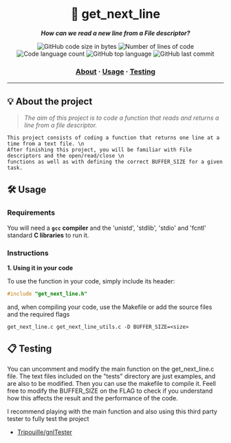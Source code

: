 <h1 align="center">
	📖 get_next_line
</h1>

<p align="center">
	<b><i>How can we read a new line from a File descriptor?</i></b><br>
</p>

<p align="center">
	<img alt="GitHub code size in bytes" src="https://img.shields.io/github/languages/code-size/jaog1992/42Urduliz%2get_next_line?color=lightblue" />
	<img alt="Number of lines of code" src="https://img.shields.io/tokei/lines/github/jaog1992/get_next_line?color=critical" />
	<img alt="Code language count" src="https://img.shields.io/github/languages/count/jaog1992/42Urduliz/tree/master/get_next_line?color=yellow" />
	<img alt="GitHub top language" src="https://img.shields.io/github/languages/top/jaog1992/42Urduliz/tree/master/get_next_line?color=blue" />
	<img alt="GitHub last commit" src="https://img.shields.io/github/last-commit/jaog1992/42Urduliz/tree/master/get_next_line?color=green" />
</p>

<h3 align="center">
	<a href="#%EF%B8%8F-about">About</a>
	<span> · </span>
	<a href="#%EF%B8%8F-usage">Usage</a>
	<span> · </span>
	<a href="#-testing">Testing</a>
</h3>

---

## 💡 About the project

> _The aim of this project is to code a function that reads and returns a line from a file descriptor._

	This project consists of coding a function that returns one line at a time from a text file. \n
	After finishing this project, you will be familiar with File descriptors and the open/read/close \n
	functions as well as with defining the correct BUFFER_SIZE for a given task. 


## 🛠️ Usage

### Requirements

You will need a **`gcc` compiler** and the 'unistd', 'stdlib', 'stdio' and 'fcntl' standard **C libraries** to run it.

### Instructions

**1. Using it in your code**

To use the function in your code, simply include its header:

```C
#include "get_next_line.h"
```

and, when compiling your code, use the Makefile or add the source files and the required flags

```shell
get_next_line.c get_next_line_utils.c -D BUFFER_SIZE=<size>
```

## 📋 Testing

You can uncomment and modify the main function on the get_next_line.c file.
The text files included on the "tests" directory are just examples, and are also to be modified.
Then you can use the makefile to compile it. Feell free to modify the BUFFER_SIZE on the FLAG to check if you understand how this affects the result and the performance of the code.

I recommend playing with the main function and also using this third party tester to fully test the project

* [Tripouille/gnlTester](https://github.com/Tripouille/gnlTester)